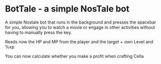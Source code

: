 # BotTale - a simple NosTale bot

A simple Nostale bot that runs in the background and presses the spacebar for you, allowing you to watch a movie or engage in other activities without having to manually press the key.

Reads now the HP and MP from the player and the target + own Level and %xp 

You can now calculate whether you make a profit when crafting Cella
